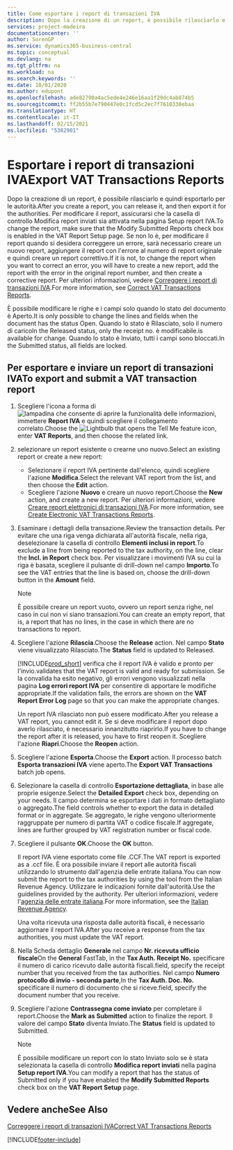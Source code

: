 ```yaml
---
title: Come esportare i report di transazioni IVA
description: Dopo la creazione di un report, è possibile rilasciarlo e quindi esportarlo per le autorità.
services: project-madeira
documentationcenter: ''
author: SorenGP
ms.service: dynamics365-business-central
ms.topic: conceptual
ms.devlang: na
ms.tgt_pltfrm: na
ms.workload: na
ms.search.keywords: ''
ms.date: 10/01/2020
ms.author: edupont
ms.openlocfilehash: ade82790a4ac5ede4e246e16aa1f29dc4ab874b5
ms.sourcegitcommit: ff2b55b7e790447e0c1fcd5c2ec7f7610338ebaa
ms.translationtype: HT
ms.contentlocale: it-IT
ms.lasthandoff: 02/15/2021
ms.locfileid: "5382901"
---
```

# <a name="export-vat-transactions-reports"></a><span data-ttu-id="07177-103">Esportare i report di transazioni IVA</span><span class="sxs-lookup"><span data-stu-id="07177-103">Export VAT Transactions Reports</span></span>
<span data-ttu-id="07177-104">Dopo la creazione di un report, è possibile rilasciarlo e quindi esportarlo per le autorità.</span><span class="sxs-lookup"><span data-stu-id="07177-104">After you create a report, you can release it, and then export it for the authorities.</span></span> <span data-ttu-id="07177-105">Per modificare il report, assicurarsi che la casella di controllo Modifica report inviati sia attivata nella pagina Setup report IVA.</span><span class="sxs-lookup"><span data-stu-id="07177-105">To change the report, make sure that the Modify Submitted Reports check box is enabled in the VAT Report Setup page.</span></span> <span data-ttu-id="07177-106">Se non lo è, per modificare il report quando si desidera correggere un errore, sarà necessario creare un nuovo report, aggiungere il report con l'errore al numero di report originale e quindi creare un report correttivo.</span><span class="sxs-lookup"><span data-stu-id="07177-106">If it is not, to change the report when you want to correct an error, you will have to create a new report, add the report with the error in the original report number, and then create a corrective report.</span></span> <span data-ttu-id="07177-107">Per ulteriori informazioni, vedere [Correggere i report di transazioni IVA](how-to-correct-vat-transactions-reports.md).</span><span class="sxs-lookup"><span data-stu-id="07177-107">For more information, see [Correct VAT Transactions Reports](how-to-correct-vat-transactions-reports.md).</span></span>  

<span data-ttu-id="07177-108">È possibile modificare le righe e i campi solo quando lo stato del documento è Aperto.</span><span class="sxs-lookup"><span data-stu-id="07177-108">It is only possible to change the lines and fields when the document has the status Open.</span></span> <span data-ttu-id="07177-109">Quando lo stato è Rilasciato, solo il numero di carico</span><span class="sxs-lookup"><span data-stu-id="07177-109">In the Released status, only the receipt no.</span></span> <span data-ttu-id="07177-110">è modificabile.</span><span class="sxs-lookup"><span data-stu-id="07177-110">is available for change.</span></span> <span data-ttu-id="07177-111">Quando lo stato è Inviato, tutti i campi sono bloccati.</span><span class="sxs-lookup"><span data-stu-id="07177-111">In the Submitted status, all fields are locked.</span></span>  

## <a name="to-export-and-submit-a-vat-transaction-report"></a><span data-ttu-id="07177-112">Per esportare e inviare un report di transazioni IVA</span><span class="sxs-lookup"><span data-stu-id="07177-112">To export and submit a VAT transaction report</span></span>  

1.  <span data-ttu-id="07177-113">Scegliere l'icona a forma di ![lampadina che consente di aprire la funzionalità delle informazioni](../../media/ui-search/search_small.png "Informazioni sull'operazione che si desidera eseguire"), immettere **Report IVA** e quindi scegliere il collegamento correlato.</span><span class="sxs-lookup"><span data-stu-id="07177-113">Choose the ![Lightbulb that opens the Tell Me feature](../../media/ui-search/search_small.png "Tell me what you want to do") icon, enter **VAT Reports**, and then choose the related link.</span></span>  
2.  <span data-ttu-id="07177-114">selezionare un report esistente o crearne uno nuovo.</span><span class="sxs-lookup"><span data-stu-id="07177-114">Select an existing report or create a new report:</span></span>  

    - <span data-ttu-id="07177-115">Selezionare il report IVA pertinente dall'elenco, quindi scegliere l'azione **Modifica**.</span><span class="sxs-lookup"><span data-stu-id="07177-115">Select the relevant VAT report from the list, and then choose the **Edit** action.</span></span>  
    - <span data-ttu-id="07177-116">Scegliere l'azione **Nuovo** e creare un nuovo report.</span><span class="sxs-lookup"><span data-stu-id="07177-116">Choose the **New** action, and create a new report.</span></span> <span data-ttu-id="07177-117">Per ulteriori informazioni, vedere [Creare report elettronici di transazioni IVA](how-to-create-electronic-vat-transactions-reports.md).</span><span class="sxs-lookup"><span data-stu-id="07177-117">For more information, see [Create Electronic VAT Transactions Reports](how-to-create-electronic-vat-transactions-reports.md).</span></span>  

3.  <span data-ttu-id="07177-118">Esaminare i dettagli della transazione.</span><span class="sxs-lookup"><span data-stu-id="07177-118">Review the transaction details.</span></span> <span data-ttu-id="07177-119">Per evitare che una riga venga dichiarata all'autorità fiscale, nella riga, deselezionare la casella di controllo **Elementi inclusi in report**.</span><span class="sxs-lookup"><span data-stu-id="07177-119">To exclude a line from being reported to the tax authority, on the line, clear the **Incl. in Report** check box.</span></span> <span data-ttu-id="07177-120">Per visualizzare i movimenti IVA su cui la riga è basata, scegliere il pulsante di drill-down nel campo **Importo**.</span><span class="sxs-lookup"><span data-stu-id="07177-120">To see the VAT entries that the line is based on, choose the drill-down button in the **Amount** field.</span></span>

    > [!NOTE]  
    >  <span data-ttu-id="07177-121">È possibile creare un report vuoto, ovvero un report senza righe, nel caso in cui non vi siano transazioni.</span><span class="sxs-lookup"><span data-stu-id="07177-121">You can create an empty report, that is, a report that has no lines, in the case in which there are no transactions to report.</span></span>  

4.  <span data-ttu-id="07177-122">Scegliere l'azione **Rilascia**.</span><span class="sxs-lookup"><span data-stu-id="07177-122">Choose the **Release** action.</span></span> <span data-ttu-id="07177-123">Nel campo **Stato** viene visualizzato Rilasciato.</span><span class="sxs-lookup"><span data-stu-id="07177-123">The **Status** field is updated to Released.</span></span>  

    [!INCLUDE[prod_short](../../includes/prod_short.md)] <span data-ttu-id="07177-124">verifica che il report IVA è valido e pronto per l'invio.</span><span class="sxs-lookup"><span data-stu-id="07177-124">validates that the VAT report is valid and ready for submission.</span></span> <span data-ttu-id="07177-125">Se la convalida ha esito negativo, gli errori vengono visualizzati nella pagina **Log errori report IVA** per consentire di apportare le modifiche appropriate.</span><span class="sxs-lookup"><span data-stu-id="07177-125">If the validation fails, the errors are shown on the **VAT Report Error Log** page so that you can make the appropriate changes.</span></span>  

    <span data-ttu-id="07177-126">Un report IVA rilasciato non può essere modificato.</span><span class="sxs-lookup"><span data-stu-id="07177-126">After you release a VAT report, you cannot edit it.</span></span> <span data-ttu-id="07177-127">Se si deve modificare il report dopo averlo rilasciato, è necessario innanzitutto riaprirlo.</span><span class="sxs-lookup"><span data-stu-id="07177-127">If you have to change the report after it is released, you have to first reopen it.</span></span> <span data-ttu-id="07177-128">Scegliere l'azione **Riapri**.</span><span class="sxs-lookup"><span data-stu-id="07177-128">Choose the **Reopen** action.</span></span>  

5.  <span data-ttu-id="07177-129">Scegliere l'azione **Esporta**.</span><span class="sxs-lookup"><span data-stu-id="07177-129">Choose the **Export** action.</span></span> <span data-ttu-id="07177-130">Il processo batch **Esporta transazioni IVA** viene aperto.</span><span class="sxs-lookup"><span data-stu-id="07177-130">The **Export VAT Transactions** batch job opens.</span></span>  
6.  <span data-ttu-id="07177-131">Selezionare la casella di controllo **Esportazione dettagliata**, in base alle proprie esigenze.</span><span class="sxs-lookup"><span data-stu-id="07177-131">Select the **Detailed Export** check box, depending on your needs.</span></span> <span data-ttu-id="07177-132">Il campo determina se esportare i dati in formato dettagliato o aggregato.</span><span class="sxs-lookup"><span data-stu-id="07177-132">The field controls whether to export the data in detailed format or in aggregate.</span></span> <span data-ttu-id="07177-133">Se aggregato, le righe vengono ulteriormente raggruppate per numero di partita VAT o codice fiscale.</span><span class="sxs-lookup"><span data-stu-id="07177-133">If aggregate, lines are further grouped by VAT registration number or fiscal code.</span></span>  
7.  <span data-ttu-id="07177-134">Scegliere il pulsante **OK**.</span><span class="sxs-lookup"><span data-stu-id="07177-134">Choose the **OK** button.</span></span>

    <span data-ttu-id="07177-135">Il report IVA viene esportato come file .CCF.</span><span class="sxs-lookup"><span data-stu-id="07177-135">The VAT report is exported as a .ccf file.</span></span> <span data-ttu-id="07177-136">È ora possibile inviare il report alle autorità fiscali utilizzando lo strumento dall'agenzia delle entrate italiana.</span><span class="sxs-lookup"><span data-stu-id="07177-136">You can now submit the report to the tax authorities by using the tool from the Italian Revenue Agency.</span></span> <span data-ttu-id="07177-137">Utilizzare le indicazioni fornite dall'autorità.</span><span class="sxs-lookup"><span data-stu-id="07177-137">Use the guidelines provided by the authority.</span></span> <span data-ttu-id="07177-138">Per ulteriori informazioni, vedere l'[agenzia delle entrate italiana](https://go.microsoft.com/fwlink/?LinkID=206524).</span><span class="sxs-lookup"><span data-stu-id="07177-138">For more information, see the [Italian Revenue Agency](https://go.microsoft.com/fwlink/?LinkID=206524).</span></span>  

    <span data-ttu-id="07177-139">Una volta ricevuta una risposta dalle autorità fiscali, è necessario aggiornare il report IVA.</span><span class="sxs-lookup"><span data-stu-id="07177-139">After you receive a response from the tax authorities, you must update the VAT report.</span></span>  

8.  <span data-ttu-id="07177-140">Nella Scheda dettaglio **Generale** nel campo **Nr. ricevuta ufficio fiscale**</span><span class="sxs-lookup"><span data-stu-id="07177-140">On the **General** FastTab, in the **Tax Auth. Receipt No.**</span></span> <span data-ttu-id="07177-141">specificare il numero di carico ricevuto dalle autorità fiscali.</span><span class="sxs-lookup"><span data-stu-id="07177-141">field, specify the receipt number that you received from the tax authorities.</span></span> <span data-ttu-id="07177-142">Nel campo **Numero protocollo di invio - seconda parte**,</span><span class="sxs-lookup"><span data-stu-id="07177-142">In the **Tax Auth. Doc. No.**</span></span> <span data-ttu-id="07177-143">specificare il numero di documento che si riceve.</span><span class="sxs-lookup"><span data-stu-id="07177-143">field, specify the document number that you receive.</span></span>  
9. <span data-ttu-id="07177-144">Scegliere l'azione **Contrassegna come inviato** per completare il report.</span><span class="sxs-lookup"><span data-stu-id="07177-144">Choose the **Mark as Submitted** action to finalize the report.</span></span> <span data-ttu-id="07177-145">Il valore del campo **Stato** diventa Inviato.</span><span class="sxs-lookup"><span data-stu-id="07177-145">The **Status** field is updated to Submitted.</span></span>  

    > [!NOTE]  
    >  <span data-ttu-id="07177-146">È possibile modificare un report con lo stato Inviato solo se è stata selezionata la casella di controllo **Modifica report inviati** nella pagina **Setup report IVA**.</span><span class="sxs-lookup"><span data-stu-id="07177-146">You can modify a report that has the status of Submitted only if you have enabled the **Modify Submitted Reports** check box on the **VAT Report Setup** page.</span></span>  

## <a name="see-also"></a><span data-ttu-id="07177-147">Vedere anche</span><span class="sxs-lookup"><span data-stu-id="07177-147">See Also</span></span>  
[<span data-ttu-id="07177-148">Correggere i report di transazioni IVA</span><span class="sxs-lookup"><span data-stu-id="07177-148">Correct VAT Transactions Reports</span></span>](how-to-correct-vat-transactions-reports.md)


[!INCLUDE[footer-include](../../includes/footer-banner.md)]